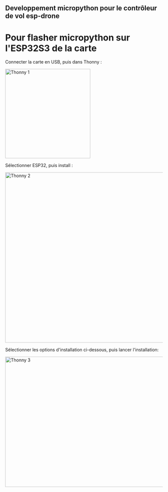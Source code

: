 ## Developpement micropython pour le contrôleur de vol esp-drone

# Pour flasher micropython sur l'ESP32S3 de la carte

Connecter la carte en USB, puis dans Thonny :

<img width="272" height="286" alt="Thonny 1" src="https://github.com/user-attachments/assets/7be58c55-3a64-45d4-b0b2-d068d1f69194" />


Sélectionner ESP32, puis install :

<img width="564" height="545" alt="Thonny 2" src="https://github.com/user-attachments/assets/2dc58503-3798-4335-9059-d59de1c2320a" />


Sélectionner les options d'installation ci-dessous, puis lancer l'installation:

<img width="563" height="417" alt="Thonny 3" src="https://github.com/user-attachments/assets/9a25583c-abfe-4665-92d6-ffdf7d584649" />

